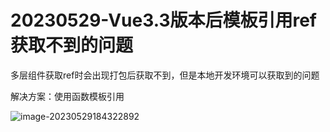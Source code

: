 # 20230529-Vue3.3版本后模板引用ref获取不到的问题

多层组件获取ref时会出现打包后获取不到，但是本地开发环境可以获取到的问题

解决方案：使用函数模板引用 

![image-20230529184322892](https://s2.loli.net/2023/05/29/IvjVgLTsPrD23Ct.png)